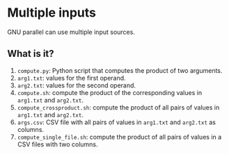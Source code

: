 # Multiple inputs

GNU parallel can use multiple input sources.


## What is it?

1. `compute.py`: Python script that computes the product of two arguments.
1. `arg1.txt`: values for the first operand.
1. `arg2.txt`: values for the second operand.
1. `compute.sh`: compute the product of the corresponding values in `arg1.txt`
   and `arg2.txt`.
1. `compute_crossproduct.sh`: compute the product of all pairs of values in
   `arg1.txt` and `arg2.txt`.
1. `args.csv`: CSV file with all pairs of values in `arg1.txt` and
   `arg2.txt` as columns.
1. `compute_single_file.sh`: compute the product of all pairs of values in
   a CSV files with two columns.
